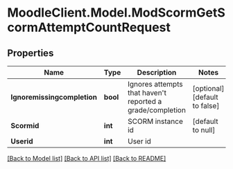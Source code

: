 # MoodleClient.Model.ModScormGetScormAttemptCountRequest

## Properties

Name | Type | Description | Notes
------------ | ------------- | ------------- | -------------
**Ignoremissingcompletion** | **bool** | Ignores attempts that haven&#39;t reported a grade/completion | [optional] [default to false]
**Scormid** | **int** | SCORM instance id | [default to null]
**Userid** | **int** | User id | 

[[Back to Model list]](../README.md#documentation-for-models) [[Back to API list]](../README.md#documentation-for-api-endpoints) [[Back to README]](../README.md)

